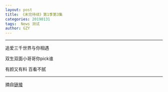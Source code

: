 ```yaml
---
layout: post
title: 《未完待续》第1季第3集
categories: 20190131
tags:  News 测试
author: GZY
---
```


*****

追爱三千世界与你相遇

双生双面小哥哥你pick谁

有颜又有料 百看不腻

*****

摘自[链接](https://tv.sohu.com/v/MjAxOTAxMTUvbjYwMDY1MjA5Ny5zaHRtbA==.html?txid=1001033283)